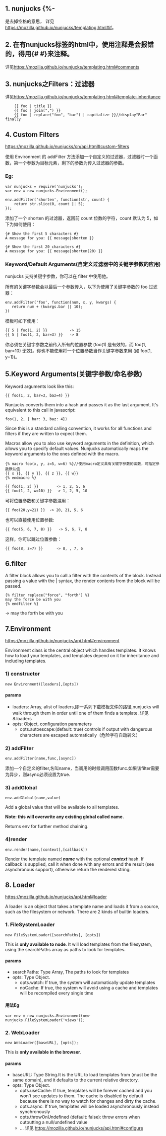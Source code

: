 ## 1. nunjucks {%- 
是去掉空格的意思，
详见<https://mozilla.github.io/nunjucks/templating.html#if>。

## 2. 在有nunjucks标签的html中，使用<!-- -->注释是会报错的，得用{# #}来注释。
详见<https://mozilla.github.io/nunjucks/templating.html#comments>

## 3. nunjucks之Filters：过滤器

详见<https://mozilla.github.io/nunjucks/templating.html#template-inheritance>

		{{ foo | title }}
		{{ foo | join(",") }}
		{{ foo | replace("foo", "bar") | capitalize }}//display"Bar" finally

## 4. Custom Filters
<https://mozilla.github.io/nunjucks/cn/api.html#custom-filters>

使用 Environment 的 addFilter 方法添加一个自定义的过滤器，过滤器时一个函数，第一个参数为目标元素，剩下的参数为传入过滤器的参数。

### Eg:
	
	var nunjucks = require('nunjucks');
	var env = new nunjucks.Environment();
	
	env.addFilter('shorten', function(str, count) {
	    return str.slice(0, count || 5);
	});

添加了一个 shorten 的过滤器，返回前 count 位数的字符，count 默认为 5，如下为如何使用：

	{# Show the first 5 characters #}
	A message for you: {{ message|shorten }}
	
	{# Show the first 20 characters #}
	A message for you: {{ message|shorten(20) }}

### Keyword/Default Arguments(自定义过滤器中的关键字参数的应用)

nunjucks 支持关键字参数，你可以在 filter 中使用他。

所有的关键字参数会以最后一个参数传入，以下为使用了关键字参数的 foo 过滤器：

	env.addFilter('foo', function(num, x, y, kwargs) {
	   return num + (kwargs.bar || 10);
	})

模板可如下使用：

	{{ 5 | foo(1, 2) }}          -> 15
	{{ 5 | foo(1, 2, bar=3) }}   -> 8

你必须在关键字参数之前传入所有的位置参数 (foo(1) 是有效的，而 foo(1, bar=10) 无效)。你也不能使用将一个位置参数当作关键字参数来用 (如 foo(1, y=1))。

## 5.Keyword Arguments(关键字参数/命名参数)

Keyword arguments look like this:

	{{ foo(1, 2, bar=3, baz=4) }}

Nunjucks converts them into a hash and passes it as the last argument. It's equivalent to this call in javascript:

	foo(1, 2, { bar: 3, baz: 4})

Since this is a standard calling convention, it works for all functions and filters if they are written to expect them. 

Macros allow you to also use keyword arguments in the definition, which allows you to specify default values. Nunjucks automatically maps the keyword arguments to the ones defined with the macro.
	
	{% macro foo(x, y, z=5, w=6) %}//使用macro定义具有关键字参数的函数，可指定参数默认值
	{{ x }}, {{ y }}, {{ z }}, {{ w}}
	{% endmacro %}
	
	{{ foo(1, 2) }}        -> 1, 2, 5, 6
	{{ foo(1, 2, w=10) }}  -> 1, 2, 5, 10

可将位置参数和关键字参数混用：
	
	{{ foo(20,y=21) }}  -> 20, 21, 5, 6

也可以直接使用位置参数:

	{{ foo(5, 6, 7, 8) }}   -> 5, 6, 7, 8

这样，你可以跳过位置参数：

	{{ foo(8, z=7) }}      -> 8, , 7, 6
	
## 6.filter

A filter block allows you to call a filter with the contents of the block. Instead passing a value with the | syntax, the render contents from the block will be passed.

	{% filter replace("force", "forth") %}
	may the force be with you 
	{% endfilter %}

->
	may the forth be with you 
	

## 7.Environment
<https://mozilla.github.io/nunjucks/api.html#environment>

Environment class is the central object which handles templates. It knows how to load your templates, and templates depend on it for inheritance and including templates.

### 1) constructor

	new Environment([loaders],[opts])

#### params
- loaders: Array, alist of loaders,即一系列下载模板文件的路径,nunjucks will walk through them in order until one of them finds a template. 详见8.loaders
- opts: Object, configuration parameters
 	- opts.autoescape:(default: true) controls if output with dangerous characters are escaped automatically（危险字符自动转义）

### 2) addFilter
	env.addFilter(name,func,[async])

添加一个自定义的filter,名叫name，当调用的时候调用函数func.如果该filter需要为异步，则async必须设置为true.

### 3) addGlobal
	env.addGlobal(name,value)

 Add a global value that will be available to all templates. 

**Note: this will overwrite any existing global called name.**

 Returns env for further method chaining.


### 4)render
	env.render(name,[context],[callback])

Render the template named ***name*** with the optional ***context*** hash. If callback is supplied, call it when done with any errors and the result (see asynchronous support), otherwise return the rendered string.

## 8. Loader
<https://mozilla.github.io/nunjucks/api.html#loader>

A loader is an object that takes a template name and loads it from a source, such as the filesystem or network. There are 2 kinds of builtin loaders.
 

### 1. FileSystemLoader
	new FileSystemLoader([searchPaths], [opts])

This is **only available to node**. It will load templates from the filesystem, using the searchPaths array as paths to look for templates. 

#### params
- searchPaths: Type Array, The paths to look for templates
- opts: Type Object.
	- opts.watch: If true, the system will automatically update templates
	- noCache: If true, the system will avoid using a cache and templates will be recompiled every single time

#### 用法Eg

	var env = new nunjucks.Environment(new nunjucks.FileSystemLoader('views'));

### 2. WebLoader
	new WebLoader([baseURL], [opts]);

This is **only available in the browser**.

#### params
- baseURL: Type String.It is the URL to load templates from (must be the same domain), and it defaults to the current relative directory.
- opts: Type Object.
	- opts.useCache: If true, templates will be forever cached and you won't see updates to them. The cache is disabled by default because there is no way to watch for changes and dirty the cache. 
	- opts.async: If true,  templates will be loaded asynchronously instead synchronously
	- opts.throwOnUndefined (default: false): throw errors when outputting a null/undefined value
	- ... 详见 <https://mozilla.github.io/nunjucks/api.html#configure>
